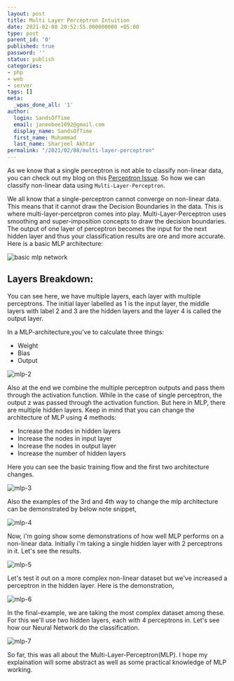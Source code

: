 ```yaml
---
layout: post
title: Multi Layer Perceptron Intuition
date: 2021-02-08 20:52:55.000000000 +05:00
type: post
parent_id: '0'
published: true
password: ''
status: publish
categories:
- php
- web
- server
tags: []
meta:
  _wpas_done_all: '1'
author:
  login: SandsOfTime
  email: janeebee1092@gmail.com
  display_name: SandsOfTime
  first_name: Muhammad
  last_name: Sharjeel Akhtar
permalink: "/2021/02/08/multi-layer-perceptron"
---
```

As we know that a single perceptron is not able to classify non-linear data, you can check out my blog on this [Perceptron Issue](/2021/02/07/perceptron-issue-for-non-linear-data). So how we can classify non-linear data using `Multi-Layer-Perceptron`. 

We all know that a single-perceptron cannot converge on non-linear data. This means that it cannot draw the Decision Boundaries in the data. This is where multi-layer-percetpron comes into play. Multi-Layer-Perceptron uses smoothing and super-imposition concepts to draw the decision boundaries. The output of one layer of perceptron becomes the input for the next hidden layer and thus your classification results are ore and more accurate. Here is a basic MLP architecture:

![basic mlp network](/assets/images/rletters/deep-learning/mlp-1.jpeg)

## Layers Breakdown:
You can see here, we have multiple layers, each layer with multiple perceptrons. The initial layer labelled as 1 is the input layer, the middle layers with label 2 and 3 are the hidden layers and the layer 4 is called the output layer.

In a MLP-architecture,you've to calculate three things:
* Weight
* Bias
* Output

![mlp-2](/assets/images/rletters/deep-learning/mlp-2.jpeg)

Also at the end we combine the multiple perceptron outputs and pass them through the activation function. While in the case of single perceptron, the output z was passed through the activation function. But here in MLP, there are multiple hidden layers. Keep in mind that you can change the architecture of MLP using 4 methods:

* Increase the nodes in hidden layers
* Increase the nodes in input layer
* Increase the nodes in output layer
* Increase the number of hidden layers

Here you can see the basic training flow and the first two architecture changes.

![mlp-3](/assets/images/rletters/deep-learning/mlp-3.jpeg)

Also the examples of the 3rd and 4th way to change the mlp architecture can be demonstrated by below note snippet,

![mlp-4](/assets/images/rletters/deep-learning/mlp-4.jpeg)

Now, i'm going show some demonstrations of how well MLP performs on a non-linear data. Initially i'm taking a single hidden layer with 2 perceptrons in it. Let's see the results.

![mlp-5](/assets/images/rletters/deep-learning/mlp-5.png)

Let's test it out on a more complex non-linear dataset but we've increased a perceptron in the hidden layer. Here is the demonstration,

![mlp-6](/assets/images/rletters/deep-learning/mlp-6.png)

In the final-example, we are taking the most complex dataset among these. For this we'll use two hidden layers, each with 4 perceptrons in. Let's see how our Neural Network do the classification.

![mlp-7](/assets/images/rletters/deep-learning/mlp-7.png)

So far, this was all about the Multi-Layer-Perceptron(MLP). I hope my explaination will some abstract as well as some practical knowledge of MLP working.  